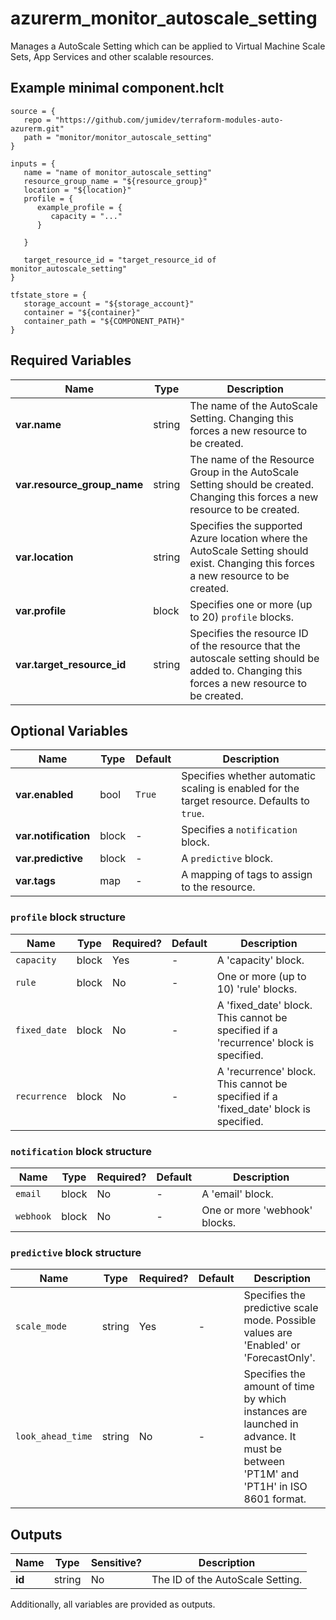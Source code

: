 # azurerm_monitor_autoscale_setting

Manages a AutoScale Setting which can be applied to Virtual Machine Scale Sets, App Services and other scalable resources.

## Example minimal component.hclt

```hcl
source = {
   repo = "https://github.com/jumidev/terraform-modules-auto-azurerm.git" 
   path = "monitor/monitor_autoscale_setting" 
}

inputs = {
   name = "name of monitor_autoscale_setting" 
   resource_group_name = "${resource_group}" 
   location = "${location}" 
   profile = {
      example_profile = {
         capacity = "..."   
      }
  
   }
 
   target_resource_id = "target_resource_id of monitor_autoscale_setting" 
}

tfstate_store = {
   storage_account = "${storage_account}" 
   container = "${container}" 
   container_path = "${COMPONENT_PATH}" 
}

```

## Required Variables

| Name | Type |  Description |
| ---- | --------- |  ----------- |
| **var.name** | string |  The name of the AutoScale Setting. Changing this forces a new resource to be created. | 
| **var.resource_group_name** | string |  The name of the Resource Group in the AutoScale Setting should be created. Changing this forces a new resource to be created. | 
| **var.location** | string |  Specifies the supported Azure location where the AutoScale Setting should exist. Changing this forces a new resource to be created. | 
| **var.profile** | block |  Specifies one or more (up to 20) `profile` blocks. | 
| **var.target_resource_id** | string |  Specifies the resource ID of the resource that the autoscale setting should be added to. Changing this forces a new resource to be created. | 

## Optional Variables

| Name | Type |  Default  |  Description |
| ---- | --------- |  ----------- | ----------- |
| **var.enabled** | bool |  `True`  |  Specifies whether automatic scaling is enabled for the target resource. Defaults to `true`. | 
| **var.notification** | block |  -  |  Specifies a `notification` block. | 
| **var.predictive** | block |  -  |  A `predictive` block. | 
| **var.tags** | map |  -  |  A mapping of tags to assign to the resource. | 

### `profile` block structure

| Name | Type | Required? | Default | Description |
| ---- | ---- | --------- | ------- | ----------- |
| `capacity` | block | Yes | - | A 'capacity' block. |
| `rule` | block | No | - | One or more (up to 10) 'rule' blocks. |
| `fixed_date` | block | No | - | A 'fixed_date' block. This cannot be specified if a 'recurrence' block is specified. |
| `recurrence` | block | No | - | A 'recurrence' block. This cannot be specified if a 'fixed_date' block is specified. |

### `notification` block structure

| Name | Type | Required? | Default | Description |
| ---- | ---- | --------- | ------- | ----------- |
| `email` | block | No | - | A 'email' block. |
| `webhook` | block | No | - | One or more 'webhook' blocks. |

### `predictive` block structure

| Name | Type | Required? | Default | Description |
| ---- | ---- | --------- | ------- | ----------- |
| `scale_mode` | string | Yes | - | Specifies the predictive scale mode. Possible values are 'Enabled' or 'ForecastOnly'. |
| `look_ahead_time` | string | No | - | Specifies the amount of time by which instances are launched in advance. It must be between 'PT1M' and 'PT1H' in ISO 8601 format. |



## Outputs

| Name | Type | Sensitive? | Description |
| ---- | ---- | --------- | --------- |
| **id** | string | No  | The ID of the AutoScale Setting. | 

Additionally, all variables are provided as outputs.
